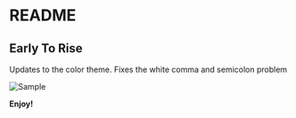 # README
## Early To Rise
Updates to the color theme.  Fixes the white comma and semicolon problem

![Sample](http://i.imgur.com/ad8Weqc.png "Sample")

**Enjoy!**